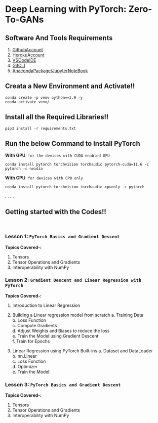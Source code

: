 # Deep Learning with PyTorch: Zero-To-GANs

## Software And Tools Requirements

1. [GithubAccount](https://github.com)
2. [HerokuAccount](https://heroku.com)
3. [VSCodeIDE](https://code.visualstudio.com/)
4. [GitCLI](https://git-scm.com/downloads)
5. [AnacondaPackage/JupyterNoteBook](https://www.anaconda.com/products/distribution)

## Creata a New Environment and Activate!!

```
conda create -p venv python==3.9 -y
conda activate venv/
```

## Install all the Required Libraries!!

```
pip3 install -r requirements.txt
```

## Run the below Command to Install PyTorch

**With GPU**: `for the devices with CUDA enabled GPU`

```
conda install pytorch torchvision torchaudio pytorch-cuda=11.6 -c pytorch -c nvidia
```

**With CPU**: `for devices with CPU only`

```
conda install pytorch torchvision torchaudio cpuonly -c pytorch
```
.
.
.
.
## Getting started with the Codes!!
&nbsp;
### Lesson 1: `PyTorch Basics and Gradient Descent`<br/>
**Topics Covered-:**
1. Tensors
2. Tensor Operations and Gradients
3. Interoperability with NumPy
&nbsp;
### Lesson 2: `Gradient Descent and Linear Regression with PyTorch`<br/>
**Topics Covered-:**
1. Introduction to Linear Regression
2. Building a Linear regression model from scratch
    a. Training Data <br/>
    b. Loss Function <br/>
    c. Compute Gradients <br/>
    d. Adjust Weights and Biases to reduce the loss <br/>
    e. Train the Model using Gradient Descent <br/>
    f. Train for Epochs <br/>

3. Linear Regression using PyTorch Built-ins
    a. Dataset and DataLoader <br/>
    b. nn.Linear <br/>
    c. Loss Function <br/>
    d. Optimizer <br/>
    e. Train the Model <br/>

### Lesson 3: `PyTorch Basics and Gradient Descent`<br/>
**Topics Covered-:**
1. Tensors
2. Tensor Operations and Gradients
3. Interoperability with NumPy
&nbsp;